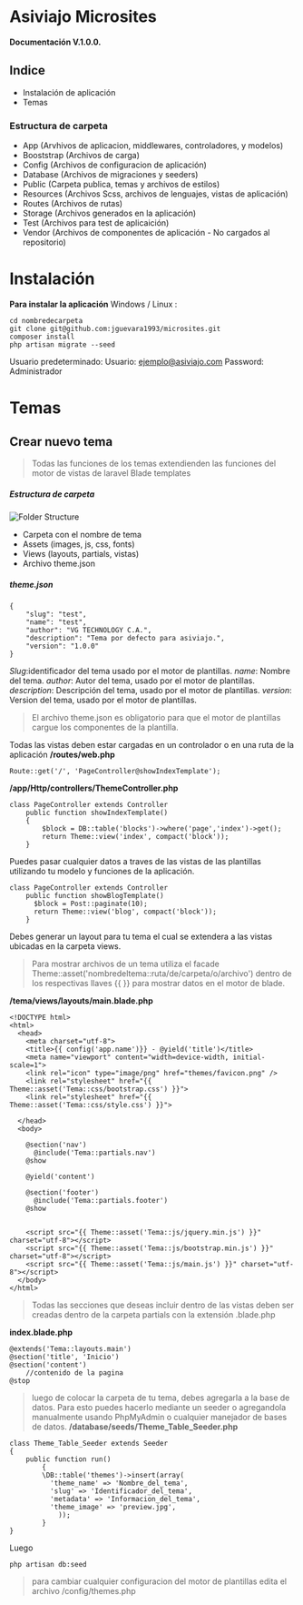 # Asiviajo Microsites
**Documentación V.1.0.0.**
## Indice
- Instalación de aplicación
- Temas

### Estructura de carpeta
- App (Arvhivos de aplicacion, middlewares, controladores, y modelos)
- Booststrap (Archivos de carga)
- Config (Archivos de configuracion de aplicación)
- Database (Archivos de migraciones y seeders)
- Public (Carpeta publica, temas y archivos de estilos)
- Resources (Archivos Scss, archivos de lenguajes, vistas de aplicación)
- Routes (Archivos de rutas)
- Storage (Archivos generados en la aplicación)
- Test (Archivos para test de aplicaición)
- Vendor (Archivos de componentes de aplicación - No cargados al repositorio)

# Instalación
**Para instalar la aplicación**
Windows / Linux :
```
cd nombredecarpeta
git clone git@github.com:jguevara1993/microsites.git
composer install
php artisan migrate --seed
```
Usuario predeterminado:
Usuario: ejemplo@asiviajo.com
Password: Administrador
# Temas
## Crear nuevo tema
>Todas las funciones de los temas extendienden las funciones del motor de vistas de laravel Blade templates
##### Estructura de carpeta
![Folder Structure](http://i66.tinypic.com/2psheo3.jpg "folder structure")
- Carpeta con el nombre de tema
- Assets (images, js, css, fonts)
- Views (layouts, partials, vistas)
- Archivo theme.json

##### theme.json
```
{
	"slug": "test",
	"name": "test",
	"author": "VG TECHNOLOGY C.A.",
	"description": "Tema por defecto para asiviajo.",
	"version": "1.0.0"
}
```
*Slug*:identificador del tema usado por el motor de plantillas.
*name*: Nombre del tema.
*author*: Autor del tema, usado por el motor de plantillas.
*description*: Descripción del tema, usado por el motor de plantillas.
*version*: Version del tema, usado por el motor de plantillas.
>El archivo theme.json es obligatorio para que el motor de plantillas cargue los componentes de la plantilla.

Todas las vistas deben estar cargadas en un controlador o en una ruta de la aplicación
**/routes/web.php**
```
Route::get('/', 'PageController@showIndexTemplate');
```
**/app/Http/controllers/ThemeController.php**
```
class PageController extends Controller
    public function showIndexTemplate()
    {
        $block = DB::table('blocks')->where('page','index')->get();
        return Theme::view('index', compact('block'));
    }
```
Puedes pasar cualquier datos a traves de las vistas de las plantillas utilizando tu modelo y funciones de la aplicación.

```
class PageController extends Controller
    public function showBlogTemplate()
      $block = Post::paginate(10);
      return Theme::view('blog', compact('block'));
    }
```
Debes generar un layout para tu tema el cual se extendera a las vistas ubicadas en la carpeta views.
>Para mostrar archivos de un tema utiliza el facade Theme::asset('nombredeltema::ruta/de/carpeta/o/archivo') dentro de los respectivas llaves {{ }} para mostrar datos en el motor de blade.

**/tema/views/layouts/main.blade.php**
```
<!DOCTYPE html>
<html>
  <head>
    <meta charset="utf-8">
    <title>{{ config('app.name')}} - @yield('title')</title>
    <meta name="viewport" content="width=device-width, initial-scale=1">
    <link rel="icon" type="image/png" href="themes/favicon.png" />
    <link rel="stylesheet" href="{{ Theme::asset('Tema::css/bootstrap.css') }}">
    <link rel="stylesheet" href="{{ Theme::asset('Tema::css/style.css') }}">

  </head>
  <body>

    @section('nav')
      @include('Tema::partials.nav')
    @show

    @yield('content')

    @section('footer')
      @include('Tema::partials.footer')
    @show


    <script src="{{ Theme::asset('Tema::js/jquery.min.js') }}" charset="utf-8"></script>
    <script src="{{ Theme::asset('Tema::js/bootstrap.min.js') }}" charset="utf-8"></script>
    <script src="{{ Theme::asset('Tema::js/main.js') }}" charset="utf-8"></script>
  </body>
</html>
```
>Todas las secciones que deseas incluir dentro de las vistas deben ser creadas dentro de la carpeta partials con la extensión .blade.php

**index.blade.php**
```
@extends('Tema::layouts.main')
@section('title', 'Inicio')
@section('content')
    //contenido de la pagina
@stop
```
>luego de colocar la carpeta de tu tema, debes agregarla a la base de datos. Para esto puedes hacerlo mediante un seeder o agregandola manualmente usando PhpMyAdmin o cualquier manejador de bases de datos.
**/database/seeds/Theme_Table_Seeder.php**
```
class Theme_Table_Seeder extends Seeder
{
    public function run()
        {
        \DB::table('themes')->insert(array(
          'theme_name' => 'Nombre_del_tema',
          'slug' => 'Identificador_del_tema',
          'metadata' => 'Informacion_del_tema',
          'theme_image' => 'preview.jpg',
            ));
        }
}
```
Luego
```
php artisan db:seed
```
>para cambiar cualquier configuracion del motor de plantillas edita el archivo /config/themes.php
